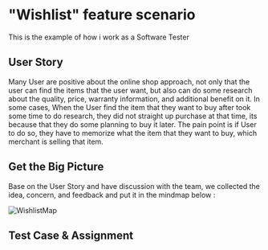 # "Wishlist" feature scenario
This is the example of how i work as a Software Tester

## User Story
Many User are positive about the online shop approach, not only that the user can find the items that the user want, but also can do some research about the quality, price, warranty information, and additional benefit on it. In some cases, When the User find the item that they want to buy after took some time to do research, they did not straight up purchase at that time, its because that they do some planning to buy it later. The pain point is if User to do so, they have to memorize what the item that they want to buy, which merchant is selling that item.

## Get the Big Picture
Base on the User Story and have discussion with the team, we collected the idea, concern, and feedback and put it in the mindmap below :

![WishlistMap](https://github.com/dementozzz/Wishlist_Feature_Manual_Testing/assets/20464988/6667c147-7280-431e-9835-e4150ba11fc3)

## Test Case & Assignment

